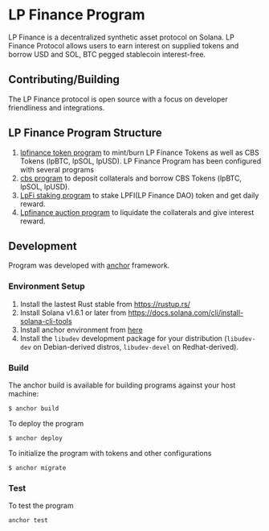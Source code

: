 # LP Finance Program
LP Finance is a decentralized synthetic asset protocol on Solana. LP Finance Protocol allows users to earn interest on supplied tokens and borrow USD and SOL, BTC pegged stablecoin interest-free.

## Contributing/Building
The LP Finance protocol is open source with a focus on developer friendliness and integrations.

## LP Finance Program Structure

1. [lpfinance token program](https://github.com/LP-Finance-Inc/lpfinance-devnet-program/tree/main/programs/lpfinance-tokens) to mint/burn LP Finance Tokens  as well as CBS Tokens (lpBTC, lpSOL, lpUSD).
LP Finance Program has been configured with several programs
2. [cbs program](https://github.com/LP-Finance-Inc/lpfinance-devnet-program/tree/main/programs/cbs-protocol) to deposit collaterals and borrow CBS Tokens (lpBTC, lpSOL, lpUSD).
3. [LpFi staking program](https://github.com/LP-Finance-Inc/lpfinance-devnet-program/tree/main/programs/lpfinace-staking) to stake LPFI(LP Finance DAO) token and get daily reward.
4. [Lpfinance auction program](https://github.com/LP-Finance-Inc/lpfinance-devnet-program/tree/main/programs/lpusd-auction) to liquidate the collaterals and give interest reward.
## Development
Program was developed with [anchor](https://github.com/project-serum/anchor) framework.

### Environment Setup

1. Install the lastest Rust stable from https://rustup.rs/
2. Install Solana v1.6.1 or later from https://docs.solana.com/cli/install-solana-cli-tools
3. Install anchor environment from [here](https://project-serum.github.io/anchor/getting-started/installation.html)
4. Install the `libudev` development package for your distribution (`libudev-dev` on Debian-derived distros, `libudev-devel` on Redhat-derived).

### Build

The anchor build is available for building programs against your host machine:

```
$ anchor build
```

To deploy the program
```
$ anchor deploy
```

To initialize the program with tokens and other configurations
```
$ anchor migrate
```

### Test
To test the program
```
anchor test
```
